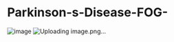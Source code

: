 # Parkinson-s-Disease-FOG-
![image](https://github.com/Harsh-Yadav-02/Parkinson-s-Disease-FOG-/assets/75542099/0840405d-9397-4e86-9f2a-b72cf621a671)
![Uploading image.png…]()
